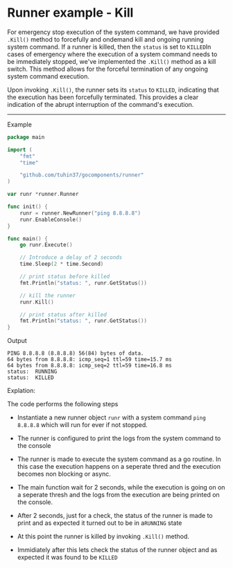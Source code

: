 # Runner example - Kill

For emergency stop execution of the system command, we have provided `.Kill()` method to forcefully and ondemand kill and ongoing running system command. If a runner is killed, then the `status` is set to `KILLED`In cases of emergency where the execution of a system command needs to be immediately stopped, we've implemented the `.Kill()` method as a kill switch. This method allows for the forceful termination of any ongoing system command execution.

Upon invoking `.Kill()`, the runner sets its `status` to `KILLED`, indicating that the execution has been forcefully terminated. This provides a clear indication of the abrupt interruption of the command's execution.

---

Example 

```go
package main

import (
    "fmt"
    "time"

    "github.com/tuhin37/gocomponents/runner"
)

var runr *runner.Runner

func init() {
    runr = runner.NewRunner("ping 8.8.8.8")
    runr.EnableConsole()
}

func main() {
    go runr.Execute()

    // Introduce a delay of 2 seconds
    time.Sleep(2 * time.Second)

    // print status before killed
    fmt.Println("status: ", runr.GetStatus())

    // kill the runner
    runr.Kill()

    // print status after killed
    fmt.Println("status: ", runr.GetStatus())
}
```

Output

```shell
PING 8.8.8.8 (8.8.8.8) 56(84) bytes of data.
64 bytes from 8.8.8.8: icmp_seq=1 ttl=59 time=15.7 ms
64 bytes from 8.8.8.8: icmp_seq=2 ttl=59 time=16.8 ms
status:  RUNNING
status:  KILLED
```

Explation:

The code performs the following steps

- Instantiate a new runner object `runr` with a system command `ping 8.8.8.8` which will run for ever if not stopped.

- The runner is configured to print the logs from the system command to the console

- The runner is made to execute the system command as a go routine. In this case the execution happens on a seperate thred and the execution becomes non blocking or async. 

- The main function wait for 2 seconds, while the execution is going on on a seperate thresh and the logs from the execution are being printed on the console.

- After 2 seconds, just for a check, the status of the runner is made to print and as expected it turned out to be in a`RUNNING` state

- At this point the runner is killed by invoking `.Kill()` method. 

- Immidiately after this lets check the status of the runner object and as expected it was found to be `KILLED`
